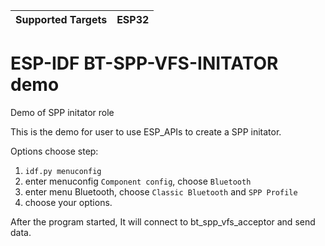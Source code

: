 | Supported Targets | ESP32 |
| ----------------- | ----- |

ESP-IDF BT-SPP-VFS-INITATOR demo
======================

Demo of SPP initator role

This is the demo for user to use ESP_APIs to create a SPP initator.

Options choose step:
1. `idf.py menuconfig`
2. enter menuconfig `Component config`, choose `Bluetooth`
3. enter menu Bluetooth, choose `Classic Bluetooth` and `SPP Profile`
4. choose your options.

After the program started, It will connect to bt_spp_vfs_acceptor and send data.
